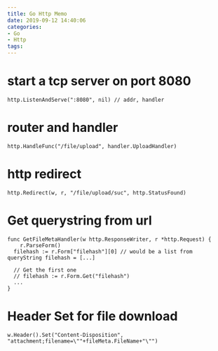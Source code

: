 ```yaml
---
title: Go Http Memo
date: 2019-09-12 14:40:06
categories:
- Go
- Http
tags:
---
```


# start a tcp server on port 8080
```
http.ListenAndServe(":8080", nil) // addr, handler
```

# router and handler
```
http.HandleFunc("/file/upload", handler.UploadHandler)
```

# http redirect
```
http.Redirect(w, r, "/file/upload/suc", http.StatusFound)
```

# Get querystring from url
```
func GetFileMetaHandler(w http.ResponseWriter, r *http.Request) {
	r.ParseForm()
  filehash := r.Form["filehash"][0] // would be a list from queryString filehash = [...]

  // Get the first one
  // filehash := r.Form.Get("filehash")
  ...
}
```

# Header Set for file download
```
w.Header().Set("Content-Disposition", "attachment;filename=\""+fileMeta.FileName+"\"")

```

